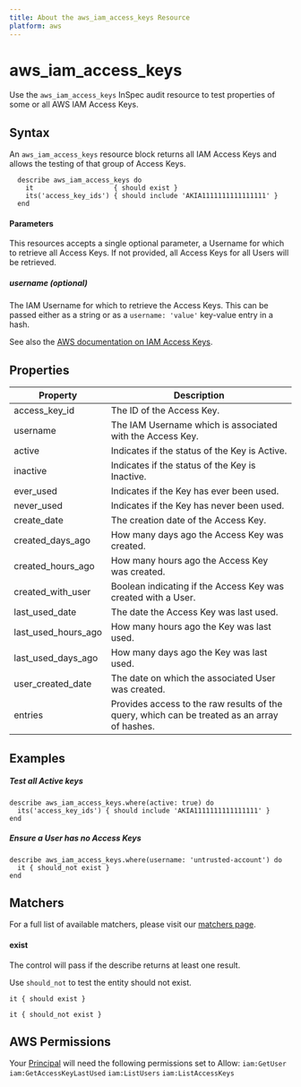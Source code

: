 ```yaml
---
title: About the aws_iam_access_keys Resource
platform: aws
---
```


# aws\_iam\_access\_keys

Use the `aws_iam_access_keys` InSpec audit resource to test properties of some or all AWS IAM Access Keys.

## Syntax

An `aws_iam_access_keys` resource block returns all IAM Access Keys and allows the testing of that group of Access Keys.

      describe aws_iam_access_keys do
        it                    { should exist }
        its('access_key_ids') { should include 'AKIA1111111111111111' }
      end

#### Parameters

This resources accepts a single optional parameter, a Username for which to retrieve all Access Keys.
If not provided, all Access Keys for all Users will be retrieved.

##### username _(optional)_

The IAM Username for which to retrieve the Access Keys.
This can be passed either as a string or as a `username: 'value'` key-value entry in a hash.

See also the [AWS documentation on IAM Access Keys](https://docs.aws.amazon.com/IAM/latest/UserGuide/id_credentials_access-keys.html).

## Properties

| Property            | Description|
| ---                 | --- |
| access_key_id       | The ID of the Access Key. |
| username            | The IAM Username which is associated with the Access Key. |
| active              | Indicates if the status of the Key is Active.
| inactive            | Indicates if the status of the Key is Inactive.
| ever_used           | Indicates if the Key has ever been used.
| never_used          | Indicates if the Key has never been used.
| create_date         | The creation date of the Access Key. |
| created_days_ago    | How many days ago the Access Key was created.
| created_hours_ago   | How many hours ago the Access Key was created.
| created_with_user   | Boolean indicating if the Access Key was created with a User.
| last_used_date      | The date the Access Key was last used.
| last_used_hours_ago | How many hours ago the Key was last used.
| last_used_days_ago  | How many days ago the Key was last used.
| user_created_date   | The date on which the associated User was created.
| entries             | Provides access to the raw results of the query, which can be treated as an array of hashes. |


## Examples

##### Test all Active keys
    describe aws_iam_access_keys.where(active: true) do
      its('access_key_ids') { should include 'AKIA1111111111111111' }
    end

##### Ensure a User has no Access Keys
    describe aws_iam_access_keys.where(username: 'untrusted-account') do
      it { should_not exist }
    end

## Matchers

For a full list of available matchers, please visit our [matchers page](https://www.inspec.io/docs/reference/matchers/).

#### exist

The control will pass if the describe returns at least one result.

Use `should_not` to test the entity should not exist.

    it { should exist }
 
    it { should_not exist }
    
## AWS Permissions

Your [Principal](https://docs.aws.amazon.com/IAM/latest/UserGuide/intro-structure.html#intro-structure-principal) will need the following permissions set to Allow: 
`iam:GetUser` 
`iam:GetAccessKeyLastUsed` 
`iam:ListUsers` 
`iam:ListAccessKeys` 
